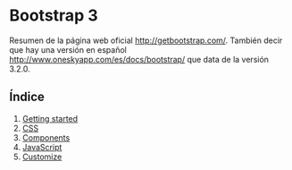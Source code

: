 Bootstrap 3
===========

Resumen de la página web oficial <http://getbootstrap.com/>.  También decir que hay una versión en español <http://www.oneskyapp.com/es/docs/bootstrap/> que data de la versión 3.2.0.

Índice
----------
1. [Getting started][1]
2. [CSS][2]
3. [Components][3]
4. [JavaScript][4]
5. [Customize][5]


[1]:1-GettingStarted.md
[2]:2-CSS.md
[3]:3.md
[4]:4.md
[5]:5.md